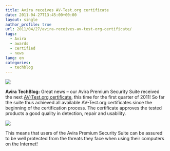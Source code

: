 ```yaml
---
title: Avira receives AV-Test.org certificate
date: 2011-04-27T13:45:00+00:00
layout: single
author_profile: true
url: 2011/04/27/avira-receives-av-test-org-certificate/
tags:
  - Avira
  - awards
  - certified
  - news
lang: en
categories: 
  - techblog
---
```

[![](http://3.bp.blogspot.com/-RMuVIxyKf5Q/TbgWavUYNzI/AAAAAAAAD2w/_Yv5jesqqyY/s200/avira_logo_red_rgb+%25282%2529.jpg)](http://3.bp.blogspot.com/-RMuVIxyKf5Q/TbgWavUYNzI/AAAAAAAAD2w/_Yv5jesqqyY/s1600/avira_logo_red_rgb+%25282%2529.jpg)

**Avira TechBlog:** Great news – our Avira Premium Security Suite received the next [AV-Test.org certificate](http://www.av-test.org/certifications), this time for the first quarter of 2011! So far the suite thus achieved all available AV-Test.org certificates since the beginning of the certification process. The certificate approves the tested products a good quality in detection, repair and usability.

[![](http://3.bp.blogspot.com/-BWL18TTvAM0/TbgWRsxai1I/AAAAAAAAD2s/P-ElWMIz7K4/s1600/2011-04-AV-Test-Cert-Q1-2011-small.png)](http://3.bp.blogspot.com/-BWL18TTvAM0/TbgWRsxai1I/AAAAAAAAD2s/P-ElWMIz7K4/s1600/2011-04-AV-Test-Cert-Q1-2011-small.png)

This means that users of the Avira Premium Security Suite can be assured to be well protected from the threats they face when using their computers on the Internet!